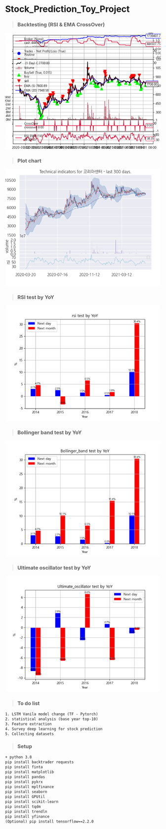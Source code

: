 # Stock_Prediction_Toy_Project
>### Backtesting (RSI & EMA CrossOver)
<p align="center">
  <img src="results/backtesting_sample.png" width="600"/>
</p>

>### Plot chart
<p align="center">
  <img src="results/코리아센터.png" width="600"/>
</p>

>### RSI test by YoY
<p align="center">
  <img src="results/rsi_year_results_+-version.png" width="500"/>
</p>

>### Bollinger band test by YoY
<p align="center">
  <img src="results/Bollinger_band_year_results.png" width="500"/>
</p>

>### Ultimate oscillator test by YoY
<p align="center">
  <img src="results/Ultimate_oscillator_year_results.png" width="500"/>
</p>

>### To do list
```
1. LSTM Vanila model change (TF - Pytorch)
2. statistical analysis (base year top-10)
3. Feature extraction
4. Survey deep learning for stock prediction
5. Collecting datasets
```

>### Setup
```
+ python 3.8
pip install backtrader requests
pip install finta 
pip install matplotlib
pip install pandas 
pip install pykrx 
pip install mplfinance
pip install seaborn 
pip install GPUtil 
pip install scikit-learn 
pip install tqdm
pip install trendln
pip install yfinance
(Optional) pip install tensorflow==2.2.0
```

